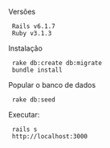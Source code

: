 Versões

```
 Rails v6.1.7
 Ruby v3.1.3

```
Instalação

```
 rake db:create db:migrate
 bundle install

```
Popular o banco de dados

```
 rake db:seed

```
Executar:

```
 rails s
 http://localhost:3000

```
